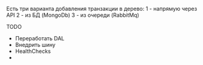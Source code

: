Есть три варианта добавления транзакции в дерево:
1 - напрямую через API
2 - из БД (MongoDb)
3 - из очереди (RabbitMq)

TODO
- Переработать DAL
- Внедрить шину 
- HealthChecks
- 